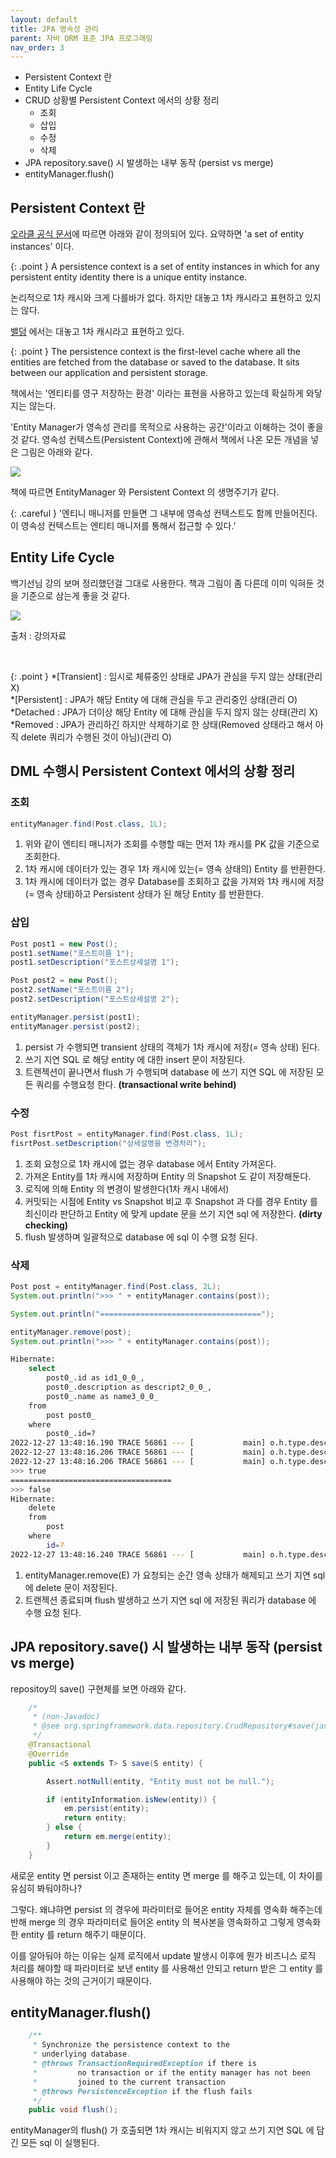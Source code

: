 ```yaml
---
layout: default
title: JPA 영속성 관리
parent: 자바 ORM 표준 JPA 프로그래밍
nav_order: 3
---
```


- Persistent Context 란
- Entity Life Cycle
- CRUD 상황별 Persistent Context 에서의 상황 정리 
  - 조회
  - 삽입
  - 수정
  - 삭제
- JPA repository.save() 시 발생하는 내부 동작 (persist vs merge)
- entityManager.flush()

## Persistent Context 란

[오라클 공식 문서](https://docs.oracle.com/javaee/7/api/javax/persistence/EntityManager.html)에 따르면 아래와 같이 정의되어 있다. 요약하면 'a set of entity instances' 이다.

{: .point }
A persistence context is a set of entity instances in which for any persistent entity identity there is a unique entity instance.

논리적으로 1차 캐시와 크게 다를바가 없다. 하지만 대놓고 1차 캐시라고 표현하고 있지는 않다.

[밸덩](https://www.baeldung.com/jpa-hibernate-persistence-context) 에서는 대놓고 1차 캐시라고 표현하고 있다.

{: .point }
The persistence context is the first-level cache where all the entities are fetched from the database or saved to the database.
It sits between our application and persistent storage.

책에서는 '엔티티를 영구 저장하는 환경' 이라는 표현을 사용하고 있는데 확실하게 와닿지는 않는다.

'Entity Manager가 영속성 관리를 목적으로 사용하는 공간'이라고 이해하는 것이 좋을 것 같다.
영속성 컨텍스트(Persistent Context)에 관해서 책에서 나온 모든 개념을 넣은 그림은 아래와 같다.

![](/images/concept-persistent-context.png)

책에 따르면 EntityManager 와 Persistent Context 의 생명주기가 같다.

{: .careful }
'엔티니 매니저를 만들면 그 내부에 영속성 컨텍스트도 함께 만들어진다. 이 영속성 컨텍스트는 엔티티 매니저를 통해서 접근할 수 있다.' 

## Entity Life Cycle

백기선님 강의 보며 정리했던걸 그대로 사용한다. 책과 그림이 좀 다른데 이미 익혀둔 것을 기준으로 삼는게 좋을 것 같다.

![](/images/concept-entity-state.png)

출처 : 강의자료

<br>

{: .point }
*[Transient] : 임시로 체류중인 상태로 JPA가 관심을 두지 않는 상태(관리 X)<br>
*[Persistent] : JPA가 해당 Entity 에 대해 관심을 두고 관리중인 상태(관리 O)<br>
*Detached : JPA가 더이상 해당 Entity 에 대해 관심을 두지 않지 않는 상태(관리 X)<br>
*Removed : JPA가 관리하긴 하지만 삭제하기로 한 상태(Removed 상태라고 해서 아직 delete 쿼리가 수행된 것이 아님)(관리 O)<br>

## DML 수행시 Persistent Context 에서의 상황 정리 

### 조회
```java
entityManager.find(Post.class, 1L);
```

1. 위와 같이 엔티티 매니저가 조회를 수행할 때는 먼저 1차 캐시를 PK 값을 기준으로 조회한다.
2. 1차 캐시에 데이터가 있는 경우 1차 캐시에 있는(= 영속 상태의) Entity 를 반환한다.
3. 1차 캐시에 데이터가 없는 경우 Database를 조회하고 값을 가져와 1차 캐시에 저장(= 영속 상태)하고 Persistent 상태가 된 해당 Entity 를 반환한다. 

### 삽입

```java
Post post1 = new Post();
post1.setName("포스트이름 1");
post1.setDescription("포스트상세설명 1");

Post post2 = new Post();
post2.setName("포스트이름 2");
post2.setDescription("포스트상세설명 2");

entityManager.persist(post1);
entityManager.persist(post2);
```

1. persist 가 수행되면 transient 상태의 객체가 1차 캐시에 저장(= 영속 상태) 된다.
2. 쓰기 지연 SQL 로 해당 entity 에 대한 insert 문이 저장된다.
3. 트랜젝션이 끝나면서 flush 가 수행되며 database 에 쓰기 지연 SQL 에 저장된 모든 쿼리를 수행요청 한다. <b>(transactional write behind)</b>

### 수정

```java
Post fisrtPost = entityManager.find(Post.class, 1L);
fisrtPost.setDescription("상세설명을 변경처리");
```

1. 조회 요청으로 1차 캐시에 없는 경우 database 에서 Entity 가져온다.
2. 가져온 Entity를 1차 캐시에 저장하며 Entity 의 Snapshot 도 같이 저장해둔다.
3. 로직에 의해 Entity 의 변경이 발생한다(1차 캐시 내에서)
4. 커밋되는 시점에 Entity vs Snapshot 비교 후 Snapshot 과 다를 경우 Entity 를 최신이라 판단하고 Entity 에 맞게 update 문을 쓰기 지연 sql 에 저장한다. <b>(dirty checking)</b>
5. flush 발생하며 일괄적으로 database 에 sql 이 수행 요청 된다.

### 삭제

```java
Post post = entityManager.find(Post.class, 2L);
System.out.println(">>> " + entityManager.contains(post));

System.out.println("====================================");

entityManager.remove(post);
System.out.println(">>> " + entityManager.contains(post));
```
```bash
Hibernate: 
    select
        post0_.id as id1_0_0_,
        post0_.description as descript2_0_0_,
        post0_.name as name3_0_0_ 
    from
        post post0_ 
    where
        post0_.id=?
2022-12-27 13:48:16.190 TRACE 56861 --- [           main] o.h.type.descriptor.sql.BasicBinder      : binding parameter [1] as [BIGINT] - [2]
2022-12-27 13:48:16.206 TRACE 56861 --- [           main] o.h.type.descriptor.sql.BasicExtractor   : extracted value ([descript2_0_0_] : [VARCHAR]) - [첫번째 포스트 상세]
2022-12-27 13:48:16.206 TRACE 56861 --- [           main] o.h.type.descriptor.sql.BasicExtractor   : extracted value ([name3_0_0_] : [VARCHAR]) - [첫번째 포스트 이름]
>>> true
====================================
>>> false
Hibernate: 
    delete 
    from
        post 
    where
        id=?
2022-12-27 13:48:16.240 TRACE 56861 --- [           main] o.h.type.descriptor.sql.BasicBinder      : binding parameter [1] as [BIGINT] - [2]
```

1. entityManager.remove(E) 가 요청되는 순간 영속 상태가 해제되고 쓰기 지연 sql 에 delete 문이 저장된다.
2. 트랜젝션 종료되며 flush 발생하고 쓰기 지연 sql 에 저장된 쿼리가 database 에 수행 요청 된다.

## JPA repository.save() 시 발생하는 내부 동작 (persist vs merge)

repositoy의 save() 구현체를 보면 아래와 같다.
```java
	/*
	 * (non-Javadoc)
	 * @see org.springframework.data.repository.CrudRepository#save(java.lang.Object)
	 */
	@Transactional
	@Override
	public <S extends T> S save(S entity) {

		Assert.notNull(entity, "Entity must not be null.");

		if (entityInformation.isNew(entity)) {
			em.persist(entity);
			return entity;
		} else {
			return em.merge(entity);
		}
	}
```

새로운 entity 면 persist 이고 존재하는 entity 면 merge 를 해주고 있는데, 이 차이를 유심히 봐둬야하나?

그렇다. 왜냐햐면 persist 의 경우에 파라미터로 들어온 entity 자체를 영속화 해주는데 반해 merge 의 경우 파라미터로 들어온 entity 의 복사본을 
영속화하고 그렇게 영속화 한 entity 를 return 해주기 때문이다.

이를 알아둬야 하는 이유는 실제 로직에서 update 발생시 이후에 뭔가 비즈니스 로직 처리를 해야할 때 파라미터로 보낸 entity 를 사용해선 안되고
return 받은 그 entity 를 사용해야 하는 것의 근거이기 때문이다.

## entityManager.flush()

```java
    /**
     * Synchronize the persistence context to the
     * underlying database.
     * @throws TransactionRequiredException if there is
     *         no transaction or if the entity manager has not been
     *         joined to the current transaction
     * @throws PersistenceException if the flush fails
     */
    public void flush();
```

entityManager의 flush() 가 호출되면 1차 캐시는 비워지지 않고 쓰기 지연 SQL 에 담긴 모든 sql 이 실행된다.